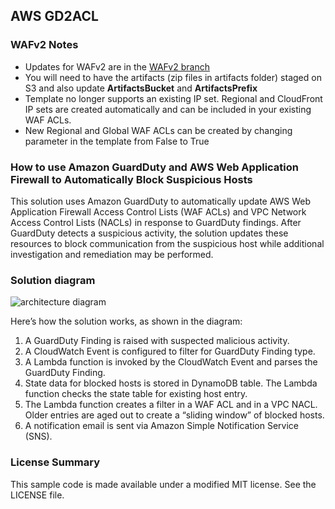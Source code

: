 ## AWS GD2ACL

### WAFv2 Notes

- Updates for WAFv2 are in the [WAFv2 branch](https://github.com/aws-samples/amazon-guardduty-waf-acl/tree/wafv2/)
- You will need to have the artifacts (zip files in artifacts folder) staged on S3 and also update **ArtifactsBucket** and **ArtifactsPrefix**
- Template no longer supports an existing IP set. Regional and CloudFront IP sets are created automatically and can be included in your existing WAF ACLs.
- New Regional and Global WAF ACLs can be created by changing parameter in the template from False to True

### How to use Amazon GuardDuty and AWS Web Application Firewall to Automatically Block Suspicious Hosts

This solution uses Amazon GuardDuty to automatically update AWS Web Application Firewall Access Control Lists (WAF ACLs) and VPC Network Access Control Lists (NACLs) in response to GuardDuty findings. After GuardDuty detects a suspicious activity, the solution updates these resources to block communication from the suspicious host while additional investigation and remediation may be performed.

### Solution diagram

![architecture diagram](images/solutiondiagram.png)

Here’s how the solution works, as shown in the diagram:

1.	A GuardDuty Finding is raised with suspected malicious activity.
2.	A CloudWatch Event is configured to filter for GuardDuty Finding type.
3.	A Lambda function is invoked by the CloudWatch Event and parses the GuardDuty Finding.
4.	State data for blocked hosts is stored in DynamoDB table. The Lambda function checks the state table for existing host entry.
5.	The Lambda function creates a filter in a WAF ACL and in a VPC NACL. Older entries are aged out to create a “sliding window” of blocked hosts.
6.	A notification email is sent via Amazon Simple Notification Service (SNS).


### License Summary

This sample code is made available under a modified MIT license. See the LICENSE file.

